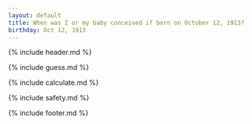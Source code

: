 ```yaml
---
layout: default
title: When was I or my baby conceived if born on October 12, 1913?
birthday: Oct 12, 1913
---
```


{% include header.md %}

{% include guess.md %}

{% include calculate.md %}

{% include safety.md %}

{% include footer.md %}



